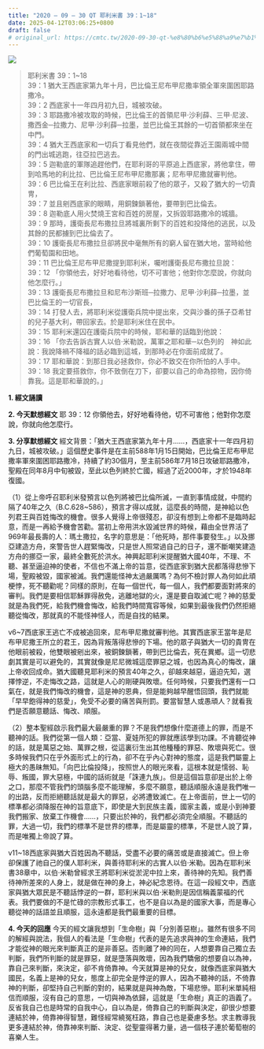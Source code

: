 ```yaml
---
title: "2020 – 09 – 30 QT 耶利米書 39：1~18"
date: 2025-04-12T03:06:25+0800
draft: false
# original_url: https://cmtc.tw/2020-09-30-qt-%e8%80%b6%e5%88%a9%e7%b1%b3%e6%9b%b8-39%ef%bc%9a118
---
```


![](/images/qt.jpg)
> 耶利米書 39：1\~18  
> 39：1 猶大王西底家第九年十月，巴比倫王尼布甲尼撒率領全軍來圍困耶路撒冷。  
> 39：2 西底家十一年四月初九日，城被攻破。  
> 39：3 耶路撒冷被攻取的時候，巴比倫王的首領尼甲‧沙利薛、三甲‧尼波、撒西金─拉撒力、尼甲‧沙利薛─拉墨，並巴比倫王其餘的一切首領都來坐在中門。  
> 39：4 猶大王西底家和一切兵丁看見他們，就在夜間從靠近王園兩城中間的門出城逃跑，往亞拉巴逃去。  
> 39：5 迦勒底的軍隊追趕他們，在耶利哥的平原追上西底家，將他拿住，帶到哈馬地的利比拉、巴比倫王尼布甲尼撒那裏；尼布甲尼撒就審判他。  
> 39：6 巴比倫王在利比拉、西底家眼前殺了他的眾子，又殺了猶大的一切貴冑，  
> 39：7 並且剜西底家的眼睛，用銅鍊鎖著他，要帶到巴比倫去。  
> 39：8 迦勒底人用火焚燒王宮和百姓的房屋，又拆毀耶路撒冷的城牆。  
> 39：9 那時，護衛長尼布撒拉旦將城裏所剩下的百姓和投降他的逃民，以及其餘的民都擄到巴比倫去了。  
> 39：10 護衛長尼布撒拉旦卻將民中毫無所有的窮人留在猶大地，當時給他們葡萄園和田地。  
> 39：11 巴比倫王尼布甲尼撒提到耶利米，囑咐護衛長尼布撒拉旦說：  
> 39：12 「你領他去，好好地看待他，切不可害他；他對你怎麼說，你就向他怎麼行。」  
> 39：13 護衛長尼布撒拉旦和尼布沙斯班─拉撒力、尼甲‧沙利薛─拉墨，並巴比倫王的一切官長，  
> 39：14 打發人去，將耶利米從護衛兵院中提出來，交與沙番的孫子亞希甘的兒子基大利，帶回家去。於是耶利米住在民中。  
> 39：15 耶利米還囚在護衛兵院中的時候，耶和華的話臨到他說：  
> 39：16 「你去告訴古實人以伯‧米勒說，萬軍之耶和華─以色列的　神如此說：我說降禍不降福的話必臨到這城，到那時必在你面前成就了。  
> 39：17 耶和華說：到那日我必拯救你，你必不致交在你所怕的人手中。  
> 39：18 我定要搭救你，你不致倒在刀下，卻要以自己的命為掠物，因你倚靠我。這是耶和華說的。」

**1. 經文誦讀**

**2.  今天默想經文**
耶 39：12 你領他去，好好地看待他，切不可害他；他對你怎麼說，你就向他怎麼行。

**3. 分享默想經文**
經文背景：「猶大王西底家第九年十月……，西底家十一年四月初九日，城被攻破。」這個歷史事件是在主前588年1月15日開始，巴比倫王尼布甲尼撒率軍來圍困耶路撒冷，持續了約30個月，至主前586年7月18日攻破耶路撒冷，聖殿在同年8月中旬被毀，至此以色列終於亡國，經過了近2000年，才於1948年復國。

（1）從上帝呼召耶利米發預言以色列將被巴比倫所滅，一直到事情成就，中間約隔了40年之久（B.C.628\~586），預言才得以成就，這麼長的時間，是神給以色列君王與百姓悔改的機會。很多人覺得上帝很殘忍，卻沒有想到上帝都不是臨時起意，而是一再給予機會苦勸。當初上帝用洪水毀滅世界的時候，藉由全世界活了969年最長壽的人：瑪土撒拉，名字的意思是：「他死時，那件事要發生。」以及挪亞建造方舟，來警告世人趕緊悔改，只是世人照常過自己的日子，還不斷嘲笑建造方舟的挪亞一家，最終全數死於洪水。神興起耶利米提醒猶大國40年，不理、不聽、甚至逼迫神的使者，不信也不滿上帝的旨意，從西底家到猶大民都落得悲慘下場，聖殿被毀，國家被滅。我們還能怪神太過嚴厲嗎？為何不檢討罪人為何如此頑梗悖，死不聽勸呢？同樣的原則，在每一個世代，每一個人，我們都要面對將來的審判。我們是要相信耶穌罪得赦免，逃離地獄的火，還是要自取滅亡呢？神的慈愛就是為我們死，給我們機會悔改，給我們時間寬容等候，如果到最後我們仍然拒絕聽從悔改，那就真的不能怪神怪人，而是自找的結果。

v6\~7西底家王逃亡不成被追回來，尼布甲尼撒就審判他。其實西底家王當年是尼布甲尼撒王所立的君王，因為背叛落得悲慘的下場。他的眾子與猶大一切的貴冑在他眼前被殺，他雙眼被剜出來，被銅鍊鎖著，帶到巴比倫去，死在異鄉。這一切悲劇其實是可以避免的，其實就像是尼尼微城這麼罪惡之城，也因為真心的悔改，讓上帝收回成命。猶大國聽見耶利米的預言40年之久，卻越來越惡，逼迫先知，選擇悖逆，不走悔改之路，這就是人心的剛硬與敗壞。任何時候，只要我們還有一口氣在，就是我們悔改的機會，這是神的恩典，但是能夠越早醒悟回頭，我們就能「早早飽得神的慈愛」，免受不必要的痛苦與刑罰。要當智慧人或愚頑人？就看我們是否願意聽話、悔改、順服。

（2）整本聖經啟示我們最大最嚴重的罪？不是我們想像什麼道德上的罪，而是不聽神的話。我們從第一個人類：亞當、夏娃所犯的罪就應該學到功課。不肯聽從神的話，就是萬惡之始、萬罪之根，從這裏衍生出其他種種的罪惡、敗壞與死亡。很多時候我們只在乎外面形式上的行為，卻不在乎內心對神的態度，這是我們屬靈上極大的愚昧無知。「向巴比倫投降」，按照世人的眼光來看，這根本就是懦弱、恥辱、叛國，罪大惡極，中國的話術就是「誅連九族」。但是這個旨意卻是出於上帝之口，那麼不管我們的頭腦多麼不能理解，多麼不願意，聽話順服永遠是我們唯一的出路，反而拒絕聽話就是最大的罪惡，必將遭致滅亡。在上帝面前，世上一切的標準都必須降服在神的旨意底下，即使是大到民族主義，國家主義，或是小到神要我們搬家、放棄工作機會……，只要出於神的，我們都必須完全順服。不聽話的罪，大過一切，我們的標準不是世界的標準，而是屬靈的標準，不是世人說了算，而是唯獨上帝說了算。

v11\~18西底家與猶大百姓因為不聽話，受盡不必要的痛苦或是直接滅亡。但上帝卻保護了祂自己的僕人耶利米，與善待耶利米的古實人以伯‧米勒。因為在耶利米書38章中，以伯‧米勒曾經求王將耶利米從淤泥中拉上來，善待神的先知。我們善待神所差來的人身上，就是做在神的身上，神必紀念恩待。在這一段經文中，西底家與猶大眾民是不聽話悖逆的一群，耶利米與以伯‧米勒則是因信稱義蒙福的代表。我們要做的不是忙碌的宗教形式事工，也不是自以為是的國家大事，而是專心聽從神的話語並且順服，這永遠都是我們最重要的目標。

**4. 今天的回應**
今天的經文讓我想到「生命樹」與「分別善惡樹」。雖然有很多不同的解經與說法，我個人的看法是「生命樹」代表的是先追求與神的生命連結，我們才能從神的眼光來判斷真正的是非善惡。否則離了神的同在，人想要靠自己獨立去判斷，我們所判斷的就是罪惡，就是墮落與敗壞，因為我們驕傲的想要自以為神，靠自己來判斷，來決定，卻不肯倚靠神。今天就算是神的兒女，就像西底家與猶大國民，名義上是神的兒女，態度上卻完全是悖逆的罪人，因為不聽神的話，不倚靠神的判斷，卻堅持自己判斷的對的，結果就是與神為敵，下場悲慘。耶利米單純相信而順服，沒有自己的意思，一切與神為依歸，這就是「生命樹」真正的涵義了。反省我自己也是時常的自我中心，自以為是，倚靠自己的判斷與決定，卻很少想要連結於神，倚靠神得智慧，難怪經常繞冤枉路，靠自己也是憂慮多愁。求主教導我更多連結於神，倚靠神來判斷、決定、從聖靈得著力量，過一個枝子連於葡萄樹的喜樂人生。
